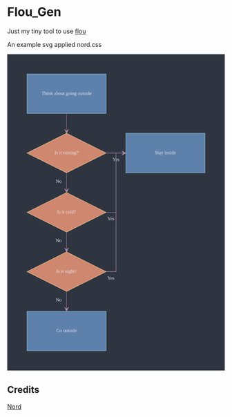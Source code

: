 # Flou_Gen

Just my tiny tool to use [flou](https://github.com/Asha20/flou) 

An example svg applied nord.css

![flow](flow.svg)


## Credits
[Nord](https://www.nordtheme.com/)
